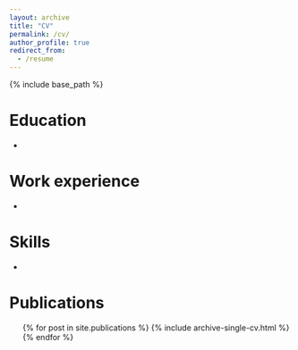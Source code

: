 ```yaml
---
layout: archive
title: "CV"
permalink: /cv/
author_profile: true
redirect_from:
  - /resume
---
```


{% include base_path %}

Education
======
* 

Work experience
======
* 
  
Skills
======
* 

Publications
======
  <ul>{% for post in site.publications %}
    {% include archive-single-cv.html %}
  {% endfor %}</ul>
  

